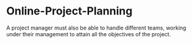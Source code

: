Online-Project-Planning
=======================

A project manager must also be able to handle different teams, working under their management to attain all the objectives of the project. 